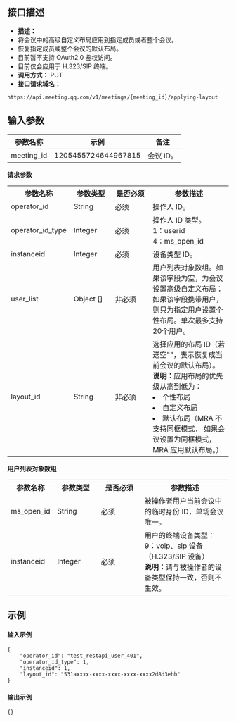 ## 接口描述
- **描述：**
 - 将会议中的高级自定义布局应用到指定成员或者整个会议。
 - 恢复指定成员或整个会议的默认布局。
 - 目前暂不支持 OAuth2.0 鉴权访问。
 - 目前仅会应用于 H.323/SIP 终端。
- **调用方式：** PUT
- **接口请求域名：** 
```josn
https://api.meeting.qq.com/v1/meetings/{meeting_id}/applying-layout
```



## 输入参数
| 参数名称   | 示例                | 备注   |
| ---------- | ------------------- | ------ |
| meeting_id | 1205455724644967815 | 会议 ID。 |

**请求参数**
<table>
   <tr>
      <th width="20%" >参数名称</td>
      <th width="20%" >参数类型</td>
      <th width="20%" >是否必须</td>
      <th width="40%" >参数描述</td>
   </tr>
   <tr>
      <td>operator_id</td>
      <td>String</td>
      <td>必须</td>
      <td>操作人 ID。</td>
   </tr>
   <tr>
      <td>operator_id_type</td>
      <td>Integer</td>
      <td>必须</td>
    <td>操作人 ID 类型。<br>1：userid<br>4：ms_open_id</td>
   </tr>
   <tr>
      <td>instanceid</td>
      <td>Integer</td>
      <td>必须</td>
      <td>设备类型 ID。</td>
   </tr>
   <tr>
      <td>user_list</td>
      <td>Object []</td>
      <td>非必须	</td>
      <td>用户列表对象数组。如果该字段为空，为会议设置高级自定义布局；如果该字段携带用户，则只为指定用户设置个性布局。单次最多支持20个用户。</td>
   </tr>
   <tr>
      <td>layout_id</td>
      <td>String</td>
      <td>非必须</td>
      <td>选择应用的布局 ID（若送空""，表示恢复成当前会议的默认布局）。
			<br><b>说明：</b>应用布局的优先级从高到低为： <li>个性布局<li>自定义布局<li>默认布局（MRA 不支持同框模式， 如果会议设置为同框模式，MRA 应用默认布局。）</td>
   </tr>
</table>

**用户列表对象数组**
<table>
   <tr>
      <th width="20%" >参数名称</td>
      <th width="20%" >参数类型</td>
      <th width="20%" >是否必须</td>
      <th width="40%" >参数描述</td>
   </tr>
   <tr>
      <td>ms_open_id</td>
      <td>String</td>
      <td>必须</td>
      <td>被操作者用户当前会议中的临时身份 ID，单场会议唯一。</td>
   </tr>
   <tr>
      <td>instanceid</td>
      <td>Integer</td>
      <td>必须</td>
      <td>用户的终端设备类型：<br>9：voip、sip 设备（H.323/SIP 设备） <br><b>说明：</b>请与被操作者的设备类型保持一致，否则不生效。</td>
   </tr>
</table>

## 示例
#### 输入示例
```plaintext
{
	"operator_id": "test_restapi_user_401",
	"operator_id_type": 1,
	"instanceid": 1,
	"layout_id": "531axxxx-xxxx-xxxx-xxxx-xxxx2d8d3ebb"
}
```
#### 输出示例
```plaintext
{}
```
